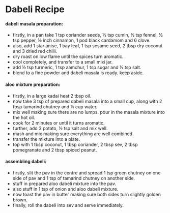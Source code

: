 # Dabeli Recipe

#### dabeli masala preparation:

- firstly, in a pan take 1 tsp coriander seeds, ½ tsp cumin, ½ tsp fennel, ½ tsp pepper, ½ inch cinnamon, 1 pod black cardamom and 6 clove.
- also, add 1 star anise, 1 bay leaf, 1 tsp sesame seed, 2 tbsp dry coconut and 3 dried red chilli.
- dry roast on low flame until the spices turn aromatic.
- cool completely, and transfer to a small mixi jar.
- add ½ tsp turmeric, 1 tsp aamchur, 1 tsp sugar and ½ tsp salt.
- blend to a fine powder and dabeli masala is ready. keep aside.

#### aloo mixture preparation:

- firstly, in a large kadai heat 2 tbsp oil.
- now take 3 tsp of prepared dabeli masala into a small cup, along with 2 tbsp tamarind chutney and ¼ cup water.
- mix well making sure there are no lumps. pour in the masala mixture into the hot oil.
- cook for 2 minutes or until it turns aromatic.
- further, add 3 potato, ½ tsp salt and mix well.
- mash and mix making sure everything are well combined.
- transfer the mixture into a plate.
- top with 1 tbsp coconut, 1 tbsp coriander, 2 tbsp sev, 2 tbsp pomegranate and 2 tbsp spiced peanut.

#### assembling dabeli:

- firstly, slit the pav in the centre and spread 1 tsp green chutney on one side of pav and 1 tsp of tamarind chutney on another side.
- stuff in prepared aloo dabeli mixture into the pav.
- also stuff in 1 tsp of onion and aloo dabeli mixture.
- now toast the pav in butter making sure both sides turn slightly golden brown.
- finally, roll the dabeli into sev and serve immediately.